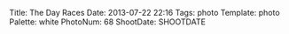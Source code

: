 Title: The Day Races
Date: 2013-07-22 22:16
Tags: photo
Template: photo
Palette: white
PhotoNum: 68
ShootDate: SHOOTDATE
